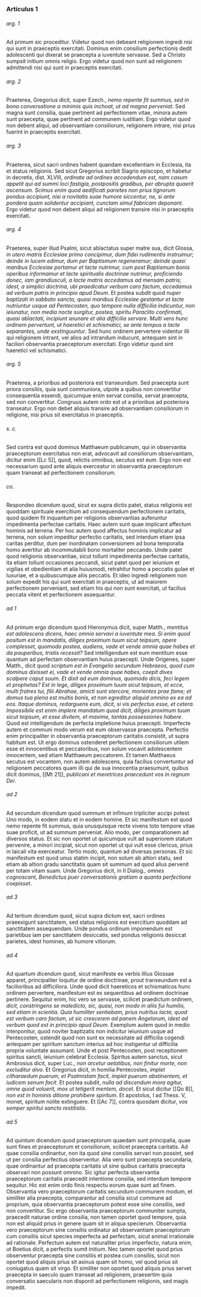### Articulus 1

###### arg. 1
Ad primum sic proceditur. Videtur quod non debeant religionem ingredi nisi qui sunt in praeceptis exercitati. Dominus enim consilium perfectionis dedit adolescenti qui dixerat se praecepta a iuventute servasse. Sed a Christo sumpsit initium omnis religio. Ergo videtur quod non sunt ad religionem admittendi nisi qui sunt in praeceptis exercitati.

###### arg. 2
Praeterea, Gregorius dicit, super Ezech., *nemo repente fit summus, sed in bona conversatione a minimis quis inchoat, ut ad magna perveniat*. Sed magna sunt consilia, quae pertinent ad perfectionem vitae, minora autem sunt praecepta, quae pertinent ad communem iustitiam. Ergo videtur quod non debent aliqui, ad observantiam consiliorum, religionem intrare, nisi prius fuerint in praeceptis exercitati.

###### arg. 3
Praeterea, sicut sacri ordines habent quandam excellentiam in Ecclesia, ita et status religionis. Sed sicut Gregorius scribit Siagrio episcopo, et habetur in decretis, dist. XLVIII, *ordinate ad ordines accedendum est, nam casum appetit qui ad summi loci fastigia, postpositis gradibus, per abrupta quaerit ascensum. Scimus enim quod aedificati parietes non prius tignorum pondus accipiunt, nisi a novitatis suae humore siccentur, ne, si ante pondera quam solidentur accipiant, cunctam simul fabricam deponant*. Ergo videtur quod non debent aliqui ad religionem transire nisi in praeceptis exercitati.

###### arg. 4
Praeterea, super illud Psalmi, sicut ablactatus super matre sua, dicit Glossa, *in utero matris Ecclesiae primo concipimur, dum fidei rudimentis instruimur; deinde in lucem edimur, dum per Baptismum regeneramur; deinde quasi manibus Ecclesiae portamur et lacte nutrimur, cum post Baptismum bonis operibus informamur et lacte spiritualis doctrinae nutrimur, proficiendo donec, iam grandiusculi, a lacte matris accedamus ad mensam patris; idest, a simplici doctrina, ubi praedicatur verbum caro factum, accedamus ad verbum patris in principio apud Deum*. Et postea subdit quod *nuper baptizati in sabbato sancto, quasi manibus Ecclesiae gestantur et lacte nutriuntur usque ad Pentecosten, quo tempore nulla difficilia indicuntur, non ieiunatur, non media nocte surgitur, postea, spiritu Paraclito confirmati, quasi ablactati, incipiunt ieiunare et alia difficilia servare. Multi vero hunc ordinem pervertunt, ut haeretici et schismatici, se ante tempus a lacte separantes, unde exstinguuntur*. Sed hunc ordinem pervertere videntur illi qui religionem intrant, vel alios ad intrandum inducunt, antequam sint in faciliori observantia praeceptorum exercitati. Ergo videtur quod sint haeretici vel schismatici.

###### arg. 5
Praeterea, a prioribus ad posteriora est transeundum. Sed praecepta sunt priora consiliis, quia sunt communiora, utpote a quibus non convertitur consequentia essendi, quicumque enim servat consilia, servat praecepta, sed non convertitur. Congruus autem ordo est ut a prioribus ad posteriora transeatur. Ergo non debet aliquis transire ad observantiam consiliorum in religione, nisi prius sit exercitatus in praeceptis.

###### s. c.
Sed contra est quod dominus Matthaeum publicanum, qui in observantia praeceptorum exercitatus non erat, advocavit ad consiliorum observantiam, dicitur enim [[Lc 5]], quod, relictis omnibus, secutus est eum. Ergo non est necessarium quod ante aliquis exerceatur in observantia praeceptorum quam transeat ad perfectionem consiliorum.

###### co.
Respondeo dicendum quod, sicut ex supra dictis patet, status religionis est quoddam spirituale exercitium ad consequendum perfectionem caritatis, quod quidem fit inquantum per religionis observantias auferuntur impedimenta perfectae caritatis. Haec autem sunt quae implicant affectum hominis ad terrena. Per hoc autem quod affectus hominis implicatur ad terrena, non solum impeditur perfectio caritatis, sed interdum etiam ipsa caritas perditur, dum per inordinatam conversionem ad bona temporalia homo avertitur ab incommutabili bono mortaliter peccando. Unde patet quod religionis observantiae, sicut tollunt impedimenta perfectae caritatis, ita etiam tollunt occasiones peccandi, sicut patet quod per ieiunium et vigilias et obedientiam et alia huiusmodi, retrahitur homo a peccatis gulae et luxuriae, et a quibuscumque aliis peccatis. Et ideo ingredi religionem non solum expedit his qui sunt exercitati in praeceptis, ut ad maiorem perfectionem perveniant, sed etiam his qui non sunt exercitati, ut facilius peccata vitent et perfectionem assequantur.

###### ad 1
Ad primum ergo dicendum quod Hieronymus dicit, super Matth., *mentitus est adolescens dicens, haec omnia servavi a iuventute mea. Si enim quod positum est in mandatis, diliges proximum tuum sicut teipsum, opere complesset, quomodo postea, audiens, vade et vende omnia quae habes et da pauperibus, tristis recessit?* Sed intelligendum est eum mentitum esse quantum ad perfectam observantiam huius praecepti. Unde Origenes, super Matth., dicit quod *scriptum est in Evangelio secundum Hebraeos, quod cum dominus dixisset ei, vade et vende omnia quae habes, coepit dives scalpere caput suum. Et dixit ad eum dominus, quomodo dicis, feci legem et prophetas? Est in lege, diliges proximum tuum sicut teipsum, et ecce, multi fratres tui, filii Abrahae, amicti sunt stercore, morientes prae fame; et domus tua plena est multis bonis, et non egreditur aliquid omnino ex ea ad eos. Itaque dominus, redarguens eum, dicit, si vis perfectus esse, et cetera. Impossibile est enim implere mandatum quod dicit, diliges proximum tuum sicut teipsum, et esse divitem, et maxime, tantas possessiones habere*. Quod est intelligendum de perfecta impletione huius praecepti. Imperfecte autem et communi modo verum est eum observasse praecepta. Perfectio enim principaliter in observantia praeceptorum caritatis consistit, ut supra habitum est. Ut ergo dominus ostenderet perfectionem consiliorum utilem esse et innocentibus et peccatoribus, non solum vocavit adolescentem innocentem, sed etiam Matthaeum peccatorem. Et tamen Matthaeus secutus est vocantem, non autem adolescens, quia facilius convertuntur ad religionem peccatores quam illi qui de sua innocentia praesumunt, quibus dicit dominus, [[Mt 21]], *publicani et meretrices praecedunt vos in regnum Dei*.

###### ad 2
Ad secundum dicendum quod summum et infimum tripliciter accipi potest. Uno modo, in eodem statu et in eodem homine. Et sic manifestum est quod nemo repente fit summus, quia unusquisque recte vivens toto tempore vitae suae proficit, ut ad summum perveniat. Alio modo, per comparationem ad diversos status. Et sic non oportet ut quicumque vult ad superiorem statum pervenire, a minori incipiat, sicut non oportet ut qui vult esse clericus, prius in laicali vita exerceatur. Tertio modo, quantum ad diversas personas. Et sic manifestum est quod unus statim incipit, non solum ab altiori statu, sed etiam ab altiori gradu sanctitatis quam sit summum ad quod alius pervenit per totam vitam suam. Unde Gregorius dicit, in II Dialog., *omnes cognoscant, Benedictus puer conversationis gratiam a quanta perfectione coepisset*.

###### ad 3
Ad tertium dicendum quod, sicut supra dictum est, sacri ordines praeexigunt sanctitatem, sed status religionis est exercitium quoddam ad sanctitatem assequendam. Unde pondus ordinum imponendum est parietibus iam per sanctitatem desiccatis, sed pondus religionis desiccat parietes, idest homines, ab humore vitiorum.

###### ad 4
Ad quartum dicendum quod, sicut manifeste ex verbis illius Glossae apparet, principaliter loquitur de ordine doctrinae, prout transeundum est a facilioribus ad difficiliora. Unde quod dicit haereticos et schismaticos hunc ordinem pervertere, manifestum est ex sequentibus ad ordinem doctrinae pertinere. Sequitur enim, hic vero se servasse, scilicet praedictum ordinem, *dicit, constringens se maledicto, sic, quasi, non modo in aliis fui humilis, sed etiam in scientia. Quia humiliter sentiebam, prius nutritus lacte, quod est verbum caro factum, ut sic crescerem ad panem Angelorum, idest ad verbum quod est in principio apud Deum*. Exemplum autem quod in medio interponitur, quod noviter baptizatis non indicitur ieiunium usque ad Pentecosten, ostendit quod non sunt ex necessitate ad difficilia cogendi antequam per spiritum sanctum interius ad hoc instigentur ut difficilia propria voluntate assumant. Unde et post Pentecosten, post receptionem spiritus sancti, ieiunium celebrat Ecclesia. Spiritus autem sanctus, sicut Ambrosius dicit, super Luc., *non arcetur aetatibus, non finitur morte, non excluditur alvo*. Et Gregorius dicit, in homilia Pentecostes, *implet citharaedum puerum, et Psalmistam facit, implet puerum abstinentem, et iudicem senum facit*. Et postea subdit, *nulla ad discendum mora agitur, omne quod voluerit, mox ut tetigerit mentem, docet*. Et sicut dicitur [[Qo 8]], *non est in hominis ditione prohibere spiritum*. Et apostolus, I ad Thess. V, monet, spiritum nolite extinguere. Et [[Ac 7]], contra quosdam dicitur, *vos semper spiritui sancto restitistis*.

###### ad 5
Ad quintum dicendum quod praeceptorum quaedam sunt principalia, quae sunt fines et praeceptorum et consiliorum, scilicet praecepta caritatis. Ad quae consilia ordinantur, non ita quod sine consiliis servari non possint, sed ut per consilia perfectius observentur. Alia vero sunt praecepta secundaria, quae ordinantur ad praecepta caritatis ut sine quibus caritatis praecepta observari non possunt omnino. Sic igitur perfecta observantia praeceptorum caritatis praecedit intentione consilia, sed interdum tempore sequitur. Hic est enim ordo finis respectu eorum quae sunt ad finem. Observantia vero praeceptorum caritatis secundum communem modum, et similiter alia praecepta, comparantur ad consilia sicut commune ad proprium, quia observantia praeceptorum potest esse sine consiliis, sed non convertitur. Sic ergo observantia praeceptorum communiter sumpta, praecedit naturae ordine consilia, non tamen oportet quod tempore, quia non est aliquid prius in genere quam sit in aliqua specierum. Observantia vero praeceptorum sine consiliis ordinatur ad observantiam praeceptorum cum consiliis sicut species imperfecta ad perfectam, sicut animal irrationale ad rationale. Perfectum autem est naturaliter prius imperfecto, natura enim, ut Boetius dicit, a perfectis sumit initium. Nec tamen oportet quod prius observentur praecepta sine consiliis et postea cum consiliis, sicut non oportet quod aliquis prius sit asinus quam sit homo, vel quod prius sit coniugatus quam sit virgo. Et similiter non oportet quod aliquis prius servet praecepta in saeculo quam transeat ad religionem, praesertim quia conversatio saecularis non disponit ad perfectionem religionis, sed magis impedit.

